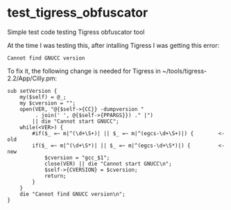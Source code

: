 # test_tigress_obfuscator
Simple test code testing Tigress obfuscator tool


At the time I was testing this, after intalling Tigress I was getting this error:

`Cannot find GNUCC version`

To fix it, the following change is needed for Tigress in ~/tools/tigress-2.2/App/Cilly.pm:
```
sub setVersion {
    my($self) = @_;
    my $cversion = "";
    open(VER, "@{$self->{CC}} -dumpversion "
         . join(' ', @{$self->{PPARGS}}) ." |")
        || die "Cannot start GNUCC";
    while(<VER>) {
        #if($_ =~ m|^(\d+\S+)| || $_ =~ m|^(egcs-\d+\S+)|) {        <- old
        if($_ =~ m|^(\d+\S*)| || $_ =~ m|^(egcs-\d+\S*)|) {         <- new
            $cversion = "gcc_$1";
            close(VER) || die "Cannot start GNUCC\n";
            $self->{CVERSION} = $cversion;
            return;
        }
    }
    die "Cannot find GNUCC version\n";
}
```
